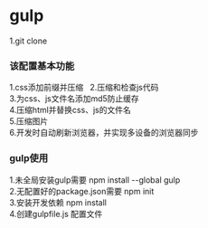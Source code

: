 # gulp

1.git clone

### 该配置基本功能  
  1.css添加前缀并压缩  
  2.压缩和检查js代码  
  3.为css、js文件名添加md5防止缓存  
  4.压缩html并替换css、js的文件名  
  5.压缩图片  
  6.开发时自动刷新浏览器，并实现多设备的浏览器同步  
### gulp使用
  1.未全局安装gulp需要 npm install --global gulp  
  2.无配置好的package.json需要 npm init  
  3.安装开发依赖 npm install  
  4.创建gulpfile.js 配置文件
